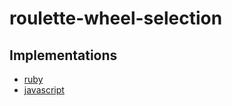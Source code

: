# roulette-wheel-selection

## Implementations
 - [ruby](https://github.com/khiav223577/roulette-wheel-selection/tree/master/ruby)
 - [javascript](https://github.com/khiav223577/roulette-wheel-selection/tree/master/javascript)
